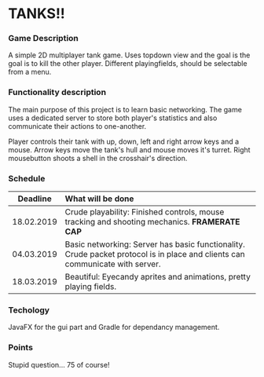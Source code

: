 # TANKS!!
### Game Description 
A simple 2D multiplayer tank game. Uses topdown view and the goal is the goal is to kill the other player. Different playingfields, should be selectable from a menu.

### Functionality description
The main purpose of this project is to learn basic networking. The game uses a dedicated server to store both player's statistics and also communicate their actions to one-another.

Player controls their tank with up, down, left and right arrow keys and a mouse. Arrow keys move the tank's hull and mouse moves it's turret. Right mousebutton shoots a shell in the crosshair's direction.

### Schedule

Deadline | What will be done
------------- |:-------------|
18.02.2019 | Crude playability: Finished controls, mouse tracking and shooting mechanics. **FRAMERATE CAP**
04.03.2019 | Basic networking: Server has basic functionality. Crude packet protocol is in place and clients can communicate with server.
18.03.2019 | Beautiful: Eyecandy aprites and animations, pretty playing fields.

### Techology
JavaFX for the gui part and Gradle for dependancy management.

### Points
Stupid question... 75 of course!  